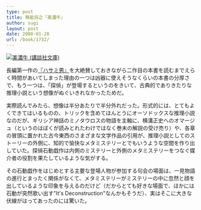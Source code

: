 ```yaml
---
type: post
title: 殊能将之『美濃牛』
author: sugi
layout: post
date: 2008-01-28
url: /book/1732/
---
```

<a href="http://www.amazon.co.jp/exec/obidos/ASIN/4062737205/chezsugi-22/ref=nosim/" onclick="_gaq.push(['_trackEvent', 'outbound-article', 'http://www.amazon.co.jp/exec/obidos/ASIN/4062737205/chezsugi-22/ref=nosim/', '']);" name="amazletlink" target="_blank"><img src="http://i1.wp.com/ec2.images-amazon.com/images/I/61FX51SQW4L.SL160.jpg?w=660" alt="美濃牛 (講談社文庫)" class="alignleft" data-recalc-dims="1" /></a>

長編第一作の[『ハサミ男』][1]を大絶賛しておきながら二作目の本書を読むまでえらく時間があいてしまった理由の一つは凶器に使えそうなくらいの本書の分厚さで、もう一つは、「探偵」が登場するというのをきいて、古典的でありきたりな推理小説という想像がぬぐいきれなかったためだ。

実際読んでみたら、想像は半分あたりで半分外れだった。形式的には、とてもよくできてはいるものの、トリックを含めてほんとうにオーソドックスな推理小説なのだが、ギリシア神話のミノタウロスの物語を主軸に、横溝正史へのオマージュ（というのはぼくが読みとれたわけではなく巻末の解説の受け売り）や、各章の冒頭に置かれた古今東西のさまざまな文学作品の引用が、推理小説としてのストーリーの外側に、知的で愉快なメタミステリーとでもいうような空間を作り出していた。探偵石動戯作は内側のミステリーと外側のメタミステリーをつなぐ媒介者の役割を果たしているような気がする。

その石動戯作をはじめとする主要な登場人物が参加する句会の場面は、一見物語の進行とまったく関係がなくて、メタミステリーがミステリーの中に忽然と顔を出しているような印象を与えるのだけど（だからとても好きな場面で、ほかには石動が突然歌い出す"It's Deconstruction"なんかもそうだ）、実はそこに大きな伏線がはってあったのには驚いた。


 [1]: /book/20040229.html